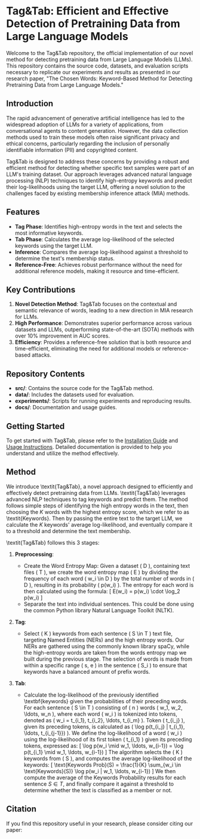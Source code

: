 # Tag&Tab: Efficient and Effective Detection of Pretraining Data from Large Language Models

Welcome to the Tag&Tab repository, the official implementation of our novel method for detecting pretraining data from Large Language Models (LLMs). This repository contains the source code, datasets, and evaluation scripts necessary to replicate our experiments and results as presented in our research paper, "The Chosen Words: Keyword-Based Method for Detecting Pretraining Data from Large Language Models."

## Introduction

The rapid advancement of generative artificial intelligence has led to the widespread adoption of LLMs for a variety of applications, from conversational agents to content generation. However, the data collection methods used to train these models often raise significant privacy and ethical concerns, particularly regarding the inclusion of personally identifiable information (PII) and copyrighted content.

Tag&Tab is designed to address these concerns by providing a robust and efficient method for detecting whether specific text samples were part of an LLM's training dataset. Our approach leverages advanced natural language processing (NLP) techniques to identify high-entropy keywords and predict their log-likelihoods using the target LLM, offering a novel solution to the challenges faced by existing membership inference attack (MIA) methods.

## Features

- **Tag Phase**: Identifies high-entropy words in the text and selects the most informative keywords.
- **Tab Phase**: Calculates the average log-likelihood of the selected keywords using the target LLM.
- **Inference**: Compares the average log-likelihood against a threshold to determine the text's membership status.
- **Reference-Free**: Achieves robust performance without the need for additional reference models, making it resource and time-efficient.

## Key Contributions

1. **Novel Detection Method**: Tag&Tab focuses on the contextual and semantic relevance of words, leading to a new direction in MIA research for LLMs.
2. **High Performance**: Demonstrates superior performance across various datasets and LLMs, outperforming state-of-the-art (SOTA) methods with over 10% improvement in AUC scores.
3. **Efficiency**: Provides a reference-free solution that is both resource and time-efficient, eliminating the need for additional models or reference-based attacks.

## Repository Contents

- **src/**: Contains the source code for the Tag&Tab method.
- **data/**: Includes the datasets used for evaluation.
- **experiments/**: Scripts for running experiments and reproducing results.
- **docs/**: Documentation and usage guides.

## Getting Started

To get started with Tag&Tab, please refer to the [Installation Guide](docs/installation.md) and [Usage Instructions](docs/usage.md). Detailed documentation is provided to help you understand and utilize the method effectively.

## Method

We introduce \textit{Tag\&Tab}, a novel approach designed to efficiently and effectively detect pretraining data from LLMs. \textit{Tag\&Tab} leverages advanced NLP techniques to tag keywords and predict them. The method follows simple steps of identifying the high entropy words in the text, then choosing the $K$ words with the highest entropy score, which we refer to as \textit{Keywords}. Then by passing the entire text to the target LLM, we calculate the $K$ keywords' average log-likelihood, and eventually compare it to a threshold and determine the text membership. 

\textit{Tag\&Tab} follows this 3 stages:

1. **Preprocessing**: 
    - Create the Word Entropy Map: Given a dataset \( D \), containing text files \( T \), we create the word entropy map \( E \) by dividing the frequency of each word \( w_i \in D \) by the total number of words in \( D \), resulting in its probability \( p(w_i) \). The entropy for each word is then calculated using the formula: 
    \[
    E(w_i) = p(w_i) \cdot \log_2 p(w_i)
    \]
    - Separate the text into individual sentences. This could be done using the common Python library Natural Language Toolkit (NLTK).

2. **Tag**:
    - Select \( K \) keywords from each sentence \( S \in T \) text file, targeting Named Entities (NERs) and the high entropy words. Our NERs are gathered using the commonly known library spaCy, while the high-entropy words are taken from the words entropy map we built during the previous stage. The selection of words is made from within a specific range \( s, e \) in the sentence \( S_i \) to ensure that keywords have a balanced amount of prefix words. 

3. **Tab**:
    - Calculate the log-likelihood of the previously identified \textbf{keywords} given the probabilities of their preceding words. For each sentence \( S \in T \) consisting of \( n \) words \( w_1, w_2, \ldots, w_n \), where each word \( w_i \) is tokenized into tokens, denoted as \( w_i = t_{i_1}, t_{i_2}, \ldots, t_{i_m} \). Token \( t_{i_j} \), given its preceding tokens, is calculated as \( \log p(t_{i_j} | t_{i_1}, \ldots, t_{i_{j-1}}) \). 
    We define the log-likelihood of a word \( w_i \) using the log-likelihood of its first token \( t_{i_1} \) given its preceding tokens, expressed as:
    \[
    \log p(w_i \mid w_1, \ldots, w_{i-1}) = 
    \log p(t_{i_1} \mid w_1, \ldots, w_{i-1})
    \]
    The algorithm selects the \( K \) keywords from \( S \), and computes the average log-likelihood of the keywords:
    \[
    \text{Keywords Prob}(S) = \frac{1}{K} \sum_{w_i \in \text{Keywords}(S)} \log p(w_i | w_1, \ldots, w_{i-1})
    \]
    We then compute the average of the Keywords Probability results for each sentence $S \in T$, and finally compare it against a threshold to determine whether the text is classified as a member or not.

## Citation

If you find this repository useful in your research, please consider citing our paper:

